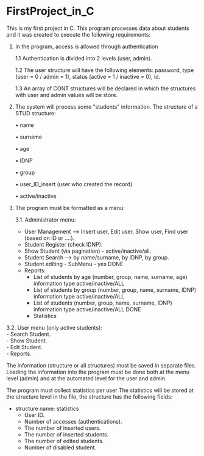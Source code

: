 # FirstProject_in_C
This is my first project in C. This program processes data about students and it was created to execute the following requirements:

1. In the program, access is allowed through authentication

    1.1 Authentication is divided into 2 levels (user, admin).
  
    1.2 The user structure will have the following elements: password, type (user = 0 / admin = 1), status (active = 1 / inactive = 0), id.
  
    1.3 An array of CONT structures will be declared in which the structures with user and admin values will be store.

2. The system will process some "students" information. The structure of a STUD structure:

    • name
    
    •	surname
  
    • age
  
    • IDNP
  
    • group
  
    • user_ID_insert (user who created the record)
  
    • active/inactive


3. The program must be formatted as a menu:

    3.1. Administrator menu: 
      - User Management --> Insert user, Edit user, Show user, Find user (based on ID or ....).
      - Student Register (check IDNP).
      - Show Student (via pagination) - active/inactive/all.
      - Student Search --> by name/surname, by IDNP, by group.
      - Student editing - SubMenu - yes DONE
      - Reports:
        + List of students by age (number, group, name, surname, age) information type active/inactive/ALL
        + List of students by group (number, group, name, surname, IDNP) information type active/inactive/ALL
        + List of students (number, group, name, surname, IDNP) information type active/inactive/ALL DONE
        + Statistics
        
  3.2. User menu (only active students):    
      - Search Student.   
      - Show Student.   
      - Edit Student.   
      - Reports.   
    
The information (structure or all structures) must be saved in separate files. Loading the information into the program must be done both at the menu level (admin) 
and at the automated level for the user and admin.


The program must collect statistics per user
The statistics will be stored at the structure level in the file, the structure has the following fields: 
  - structure name: statistics
    - User ID.
    - Number of accesses (authentications).
    - The number of inserted users.
    - The number of inserted students.
    - The number of edited students.
    - Number of disabled student.
